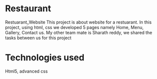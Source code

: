 # Restaurant

Restuarant_Website This project is about website for a restuarant. In this project, using html, css we developed 5 pages namely Home, Menu, Gallery, Contact us. My other team mate is Sharath reddy, we shared the tasks between us for this project
# Technologies used
Html5, advanced css
